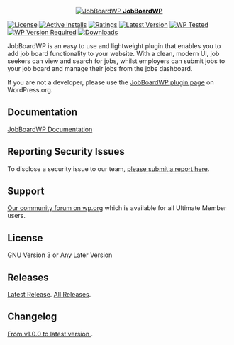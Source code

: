 <p align="center"><a href="https://docs.jobboardwp.com/"><img src="https://ultimatemember.com/wp-content/uploads/2020/02/icon-128x128-2.png" alt="JobBoardWP"> <strong style="color:black;">JobBoardWP</strong></a></p>

[![License](https://img.shields.io/github/license/ultimatemember/jobboardwp)](https://img.shields.io/github/license/ultimatemember/jobboardwp)
[![Active Installs](https://img.shields.io/wordpress/plugin/installs/jobboardwp.svg)](https://img.shields.io/wordpress/plugin/installs/jobboardwp.svg)
[![Ratings](https://img.shields.io/wordpress/plugin/rating/jobboardwp)](https://img.shields.io/wordpress/plugin/rating/jobboardwp)
[![Latest Version](https://img.shields.io/wordpress/plugin/v/jobboardwp?label=Latest)](https://img.shields.io/wordpress/plugin/v/jobboardwp?label=Latest)
[![WP Tested](https://img.shields.io/wordpress/plugin/tested/jobboardwp?label=wp)](https://img.shields.io/wordpress/plugin/tested/jobboardwp?label=wp)
[![WP Version Required](https://img.shields.io/wordpress/plugin/wp-version/jobboardwp?label=wp)](https://img.shields.io/wordpress/plugin/wp-version/jobboardwp?label=wp)
[![Downloads](https://img.shields.io/wordpress/plugin/dt/jobboardwp.svg)](https://img.shields.io/wordpress/plugin/dt/jobboardwp.svg)

JobBoardWP is an easy to use and lightweight plugin that enables you to add job board functionality to your website. With a clean, modern UI, job seekers can view and search for jobs, whilst employers can submit jobs to your job board and manage their jobs from the jobs dashboard.

If you are not a developer, please use the [JobBoardWP plugin page](https://wordpress.org/plugins/jobboardwp/) on WordPress.org.

## Documentation

[JobBoardWP Documentation](https://ultimatemember.github.io/jobboardwp/)

## Reporting Security Issues

To disclose a security issue to our team, [please submit a report here](https://ultimatemember.com/feedback/).

## Support

[Our community forum on wp.org](https://wordpress.org/support/plugin/jobboardwp/) which is available for all Ultimate Member users.

## License

GNU Version 3 or Any Later Version

## Releases

[Latest Release](https://github.com/ultimatemember/jobboardwp/releases/latest).
[All Releases](https://github.com/ultimatemember/jobboardwp/releases).

## Changelog

[ From v1.0.0 to latest version ](https://wordpress.org/plugins/jobboardwp/changelog/).
